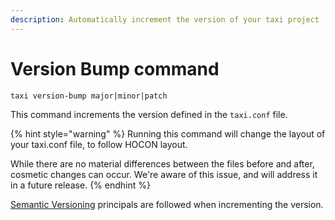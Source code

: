 ```yaml
---
description: Automatically increment the version of your taxi project
---
```


# Version Bump command

```text
taxi version-bump major|minor|patch
```

This command increments the version defined in the `taxi.conf` file.

{% hint style="warning" %}
Running this command will change the layout of your taxi.conf file, to follow HOCON layout.

While there are no material differences between the files before and after, cosmetic changes can occur.  We're aware of this issue, and will address it in a future release.
{% endhint %}

[Semantic Versioning](https://semver.org/) principals are followed when incrementing the version.

